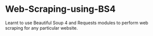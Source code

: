 # Web-Scraping-using-BS4
Learnt to use Beautiful Soup 4 and Requests modules to perform web scraping for any particular website.
